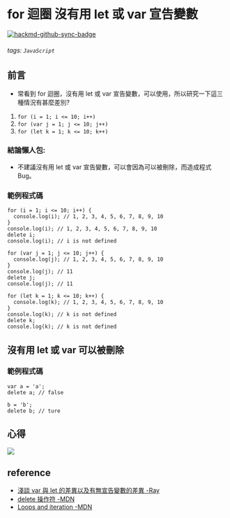 # for 迴圈 沒有用 let 或 var 宣告變數

[![hackmd-github-sync-badge](https://hackmd.io/z7A95rW3TA2v3QxnyJD9Bg/badge)](https://hackmd.io/z7A95rW3TA2v3QxnyJD9Bg)

###### tags: `JavaScript`

## 前言
* 常看到 for 迴圈，沒有用 let 或 var 宣告變數，可以使用，所以研究一下這三種情況有甚麼差別?
1. `for (i = 1; i <= 10; i++)`
2. `for (var j = 1; j <= 10; j++)`
3. `for (let k = 1; k <= 10; k++)`

### 結論懶人包: 
* 不建議沒有用 let 或 var 宣告變數，可以會因為可以被刪除，而造成程式 Bug。

### 範例程式碼
```javascript=
for (i = 1; i <= 10; i++) {
  console.log(i); // 1, 2, 3, 4, 5, 6, 7, 8, 9, 10
}
console.log(i); // 1, 2, 3, 4, 5, 6, 7, 8, 9, 10
delete i;
console.log(i); // i is not defined

for (var j = 1; j <= 10; j++) {
  console.log(j); // 1, 2, 3, 4, 5, 6, 7, 8, 9, 10
}
console.log(j); // 11
delete j;
console.log(j); // 11

for (let k = 1; k <= 10; k++) {
  console.log(k); // 1, 2, 3, 4, 5, 6, 7, 8, 9, 10
}
console.log(k); // k is not defined
delete k;
console.log(k); // k is not defined

```


## 沒有用 let 或 var 可以被刪除
### 範例程式碼
```javascript=
var a = 'a';
delete a; // false

b = 'b';
delete b; // ture
```

## 心得
![](https://i.imgur.com/5T0Z2eW.png)


## reference
* [淺談 var 與 let 的差異以及有無宣告變數的差異 -Ray](https://hsiangfeng.github.io/javascript/20200425/539985371/)
* [delete 操作符 -MDN](https://developer.mozilla.org/zh-CN/docs/Web/JavaScript/Reference/Operators/delete)
* [Loops and iteration -MDN](https://developer.mozilla.org/zh-TW/docs/Web/JavaScript/Guide/Loops_and_iteration)
